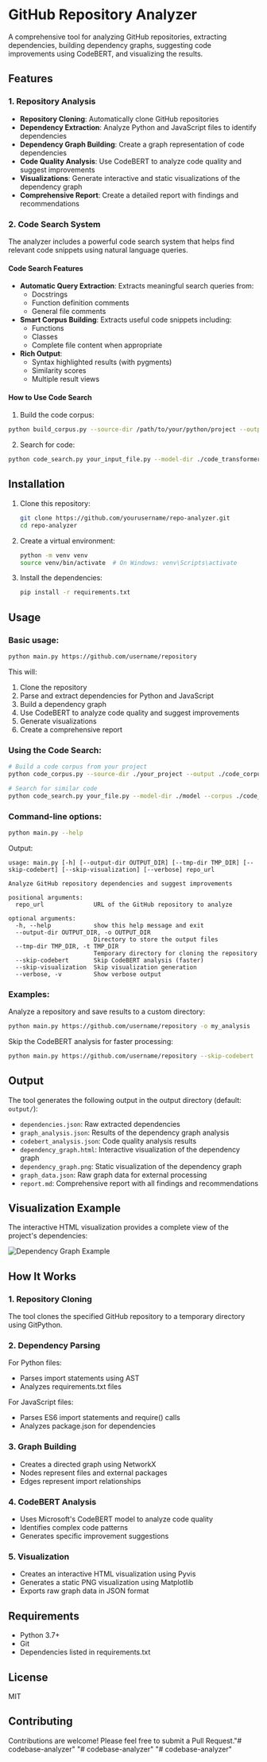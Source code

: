 # GitHub Repository Analyzer

A comprehensive tool for analyzing GitHub repositories, extracting dependencies, building dependency graphs, suggesting code improvements using CodeBERT, and visualizing the results.

## Features

### 1. Repository Analysis
- **Repository Cloning**: Automatically clone GitHub repositories
- **Dependency Extraction**: Analyze Python and JavaScript files to identify dependencies
- **Dependency Graph Building**: Create a graph representation of code dependencies
- **Code Quality Analysis**: Use CodeBERT to analyze code quality and suggest improvements
- **Visualizations**: Generate interactive and static visualizations of the dependency graph
- **Comprehensive Report**: Create a detailed report with findings and recommendations

### 2. Code Search System

The analyzer includes a powerful code search system that helps find relevant code snippets using natural language queries.




#### Code Search Features

- **Automatic Query Extraction**: Extracts meaningful search queries from:
  - Docstrings
  - Function definition comments
  - General file comments
- **Smart Corpus Building**: Extracts useful code snippets including:
  - Functions
  - Classes
  - Complete file content when appropriate
- **Rich Output**: 
  - Syntax highlighted results (with pygments)
  - Similarity scores
  - Multiple result views

#### How to Use Code Search

1. Build the code corpus:
```bash
python build_corpus.py --source-dir /path/to/your/python/project --output ./code_corpus.txt --recursive
```

2. Search for code:
```bash
python code_search.py your_input_file.py --model-dir ./code_transformer_export --corpus ./code_corpus.txt
```


## Installation

1. Clone this repository:
   ```bash
   git clone https://github.com/yourusername/repo-analyzer.git
   cd repo-analyzer
   ```

2. Create a virtual environment:
   ```bash
   python -m venv venv
   source venv/bin/activate  # On Windows: venv\Scripts\activate
   ```

3. Install the dependencies:
   ```bash
   pip install -r requirements.txt
   ```

## Usage

### Basic usage:

```bash
python main.py https://github.com/username/repository
```

This will:
1. Clone the repository
2. Parse and extract dependencies for Python and JavaScript
3. Build a dependency graph
4. Use CodeBERT to analyze code quality and suggest improvements
5. Generate visualizations
6. Create a comprehensive report

### Using the Code Search:

```bash
# Build a code corpus from your project
python code_corpus.py --source-dir ./your_project --output ./code_corpus.txt --recursive

# Search for similar code
python code_search.py your_file.py --model-dir ./model --corpus ./code_corpus.txt
```



### Command-line options:

```bash
python main.py --help
```

Output:
```
usage: main.py [-h] [--output-dir OUTPUT_DIR] [--tmp-dir TMP_DIR] [--skip-codebert] [--skip-visualization] [--verbose] repo_url

Analyze GitHub repository dependencies and suggest improvements

positional arguments:
  repo_url              URL of the GitHub repository to analyze

optional arguments:
  -h, --help            show this help message and exit
  --output-dir OUTPUT_DIR, -o OUTPUT_DIR
                        Directory to store the output files
  --tmp-dir TMP_DIR, -t TMP_DIR
                        Temporary directory for cloning the repository
  --skip-codebert       Skip CodeBERT analysis (faster)
  --skip-visualization  Skip visualization generation
  --verbose, -v         Show verbose output
```

### Examples:

Analyze a repository and save results to a custom directory:
```bash
python main.py https://github.com/username/repository -o my_analysis
```

Skip the CodeBERT analysis for faster processing:
```bash
python main.py https://github.com/username/repository --skip-codebert
```

## Output

The tool generates the following output in the output directory (default: `output/`):

- `dependencies.json`: Raw extracted dependencies
- `graph_analysis.json`: Results of the dependency graph analysis
- `codebert_analysis.json`: Code quality analysis results
- `dependency_graph.html`: Interactive visualization of the dependency graph
- `dependency_graph.png`: Static visualization of the dependency graph
- `graph_data.json`: Raw graph data for external processing
- `report.md`: Comprehensive report with all findings and recommendations

## Visualization Example

The interactive HTML visualization provides a complete view of the project's dependencies:

![Dependency Graph Example](https://via.placeholder.com/800x500.png?text=Dependency+Graph+Visualization)

## How It Works

### 1. Repository Cloning
The tool clones the specified GitHub repository to a temporary directory using GitPython.

### 2. Dependency Parsing
For Python files:
- Parses import statements using AST
- Analyzes requirements.txt files

For JavaScript files:
- Parses ES6 import statements and require() calls
- Analyzes package.json for dependencies

### 3. Graph Building
- Creates a directed graph using NetworkX
- Nodes represent files and external packages
- Edges represent import relationships

### 4. CodeBERT Analysis
- Uses Microsoft's CodeBERT model to analyze code quality
- Identifies complex code patterns
- Generates specific improvement suggestions

### 5. Visualization
- Creates an interactive HTML visualization using Pyvis
- Generates a static PNG visualization using Matplotlib
- Exports raw graph data in JSON format

## Requirements

- Python 3.7+
- Git
- Dependencies listed in requirements.txt

## License

MIT

## Contributing

Contributions are welcome! Please feel free to submit a Pull Request."# codebase-analyzer" 
"# codebase-analyzer" 
"# codebase-analyzer" 
